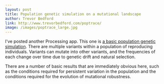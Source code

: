 ```yaml
---
layout: post
title: Population genetic simulation on a mutational landscape
author: Trevor Bedford
link: http://www.trevorbedford.com/poptrace/
image: /images/poptrace_large.jpg
---
```


I've posted another Processing app. This one is [a basic population genetic simulation](http://www.trevorbedford.com/poptrace/).  There are multiple variants within a population of reproducing individuals.  Variants can mutate into other variants, and the frequencies of each change over time due to genetic drift and natural selection.  

There are a number of basic results that are immediately obvious here, such as the conditions required for persistent variation in the population and the conditions required for the evolution of mutational robustness. 
